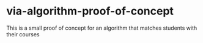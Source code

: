 # via-algorithm-proof-of-concept
This is a small proof of concept for an algorithm that matches students with their courses
